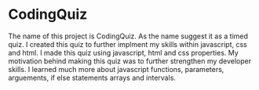 # CodingQuiz

The name of this project is CodingQuiz. As the name suggest it as a timed quiz.
I created this quiz to further implment my skills within javascript, css and html.
I made this quiz using javascript, html and css properties.
My motivation behind making this quiz was to further strengthen my developer skills.
I learned much more about javascript functions, parameters, arguements, if else statements arrays and intervals.

